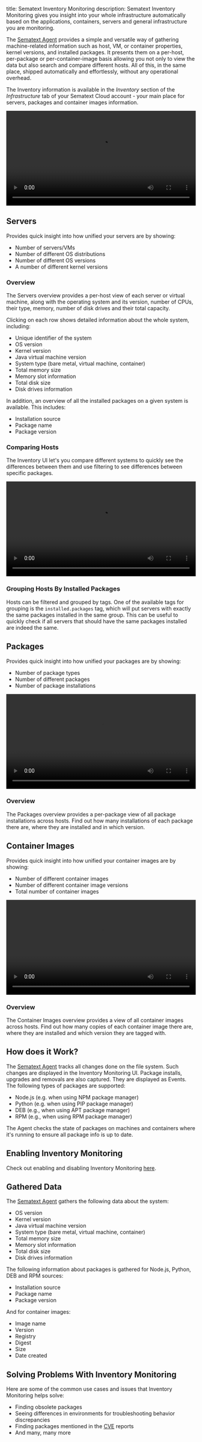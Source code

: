 title: Sematext Inventory Monitoring
description: Sematext Inventory Monitoring gives you insight into your whole infrastructure automatically based on the applications, containers, servers and general infrastructure you are monitoring.

The [Sematext Agent](../agents/sematext-agent) provides a simple and versatile way of gathering machine-related information such as host, VM, or container properties, kernel versions, and installed packages. It presents them on a per-host, per-package or per-container-image basis allowing you not only to view the data but also search and compare different hosts. All of this, in the same place, shipped automatically and effortlessly, without any operational overhead.

The Inventory information is available in the *Inventory* section of the *Infrastructure* tab of your Sematext Cloud account - your main place for servers, packages and container images information.

<!-- ![Sematext Inventory Main Screen](../images/monitoring/inventory_main_view.png) -->

<video style="display:block; width:100%; height:auto;" controls autoplay loop>
  <source src="https://cdn.sematext.com/videos/sematext-infra-inventory-group-by-v1.mp4" type="video/mp4" />
</video>

## Servers

Provides quick insight into how unified your servers are by showing:

- Number of servers/VMs
- Number of different OS distributions
- Number of different OS versions
- A number of different kernel versions

### Overview

The Servers overview provides a per-host view of each server or virtual machine, along with the operating system and its version, number of CPUs, their type, memory, number of disk drives and their total capacity.

Clicking on each row shows detailed information about the whole system, including:

- Unique identifier of the system
- OS version
- Kernel version
- Java virtual machine version
- System type (bare metal, virtual machine, container)
- Total memory size
- Memory slot information
- Total disk size
- Disk drives information

In addition, an overview of all the installed packages on a given system is available. This includes:

- Installation source
- Package name
- Package version

### Comparing Hosts

The Inventory UI let's you compare different systems to quickly see the differences between them and use filtering to see differences between specific packages.

<video style="display:block; width:100%; height:auto;" controls autoplay loop>
  <source src="https://cdn.sematext.com/videos/sematext-infra-inventory-hosts-compare-v1.mp4" type="video/mp4" />
</video>

### Grouping Hosts By Installed Packages

Hosts can be filtered and grouped by tags. One of the available tags for grouping is the `installed.packages` tag, which will put servers with exactly the same packages installed in the same group. This can be useful to quickly check if all servers that should have the same packages installed are indeed the same.

## Packages

Provides quick insight into how unified your packages are by showing:

- Number of package types
- Number of different packages
- Number of package installations

<video style="display:block; width:100%; height:auto;" controls autoplay loop>
  <source src="https://cdn.sematext.com/videos/sematext-infra-inventory-packages-v1.mp4" type="video/mp4" />
</video>

### Overview

The Packages overview provides a per-package view of all package installations across hosts. Find out how many installations of each package there are, where they are installed and in which version.

## Container Images

Provides quick insight into how unified your container images are by showing:

- Number of different container images
- Number of different container image versions
- Total number of container images

<video style="display:block; width:100%; height:auto;" controls autoplay loop>
  <source src="https://cdn.sematext.com/videos/sematext-infra-inventory-container-images-v1.mp4" type="video/mp4" />
</video>

### Overview

The Container Images overview provides a view of all container images across hosts. Find out how many copies of each container image there are, where they are installed and which version they are tagged with.



## How does it Work?

The [Sematext Agent](../agents/sematext-agent) tracks all changes done on the file system. Such changes are displayed in the Inventory Monitoring UI. Package installs, upgrades and removals are also captured. They are displayed as Events. The following types of packages are supported:

- Node.js (e.g. when using NPM package manager)
- Python (e.g. when using PIP package manager)
- DEB (e.g., when using APT package manager)
- RPM (e.g., when using RPM package manager)

The Agent checks the state of packages on machines and containers where it's running to ensure all package info is up to date.

## Enabling Inventory Monitoring

Check out enabling and disabling Inventory Monitoring [here](../agents/sematext-agent/packages/configuration/).

## Gathered Data

The [Sematext Agent](../agents/sematext-agent) gathers the following data about the system:

- OS version
- Kernel version
- Java virtual machine version
- System type (bare metal, virtual machine, container)
- Total memory size
- Memory slot information
- Total disk size
- Disk drives information

The following information about packages is gathered for Node.js, Python, DEB and RPM sources:

- Installation source
- Package name
- Package version

And for container images:
- Image name
- Version
- Registry
- Digest
- Size
- Date created

## Solving Problems With Inventory Monitoring

Here are some of the common use cases and issues that Inventory Monitoring helps solve:

- Finding obsolete packages
- Seeing differences in environments for troubleshooting behavior discrepancies
- Finding packages mentioned in the [CVE](https://en.wikipedia.org/wiki/Common_Vulnerabilities_and_Exposures) reports
- And many, many more
